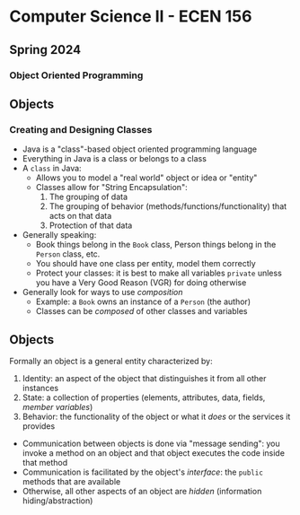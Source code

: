 # Computer Science II - ECEN 156
## Spring 2024
### Object Oriented Programming

## Objects

### Creating and Designing Classes

* Java is a "class"-based object oriented programming language
* Everything in Java is a class or belongs to a class
* A `class` in Java:
  * Allows you to model a "real world" object or idea or "entity"
  * Classes allow for "String Encapsulation":
    1. The grouping of data
    2. The grouping of behavior (methods/functions/functionality) that acts on that data
    3. Protection of that data
* Generally speaking:
  * Book things belong in the `Book` class, Person things belong in the `Person` class, etc.
  * You should have one class per entity, model them correctly
  * Protect your classes: it is best to make all variables `private` unless you have a Very Good Reason (VGR) for doing otherwise
* Generally look for ways to use *composition*
  * Example: a `Book` owns an instance of a `Person` (the author)
  * Classes can be *composed* of other classes and variables

## Objects

Formally an object is a general entity characterized by:

1. Identity: an aspect of the object that distinguishes it from all other instances
2. State: a collection of properties (elements, attributes, data, fields, *member variables*)
3. Behavior: the functionality of the object or what it *does* or the services it provides

* Communication between objects is done via "message sending": you invoke a method on an object and that object executes the code inside that method
* Communication is facilitated by the object's *interface*: the `public` methods that are available
* Otherwise, all other aspects of an object are *hidden* (information hiding/abstraction)

```text



```

